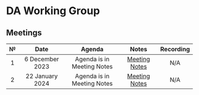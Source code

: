 # DA Working Group

## Meetings

|  №  |      Date       | Agenda | Notes | Recording |
|:---:|:---------------:|:------:|:-----:|:---------:|
| 1 | 6 December 2023 | Agenda is in Meeting Notes | [Meeting Notes](https://github.com/celestiaorg/data-availability-wg/blob/main/meeting-notes/2023-12-06-initial-meeting.md) | N/A |
| 2 | 22 January 2024 | Agenda is in Meeting Notes | [Meeting Notes](https://github.com/celestiaorg/data-availability-wg/blob/main/meeting-notes/2024-01-22-meeting-2.md) | N/A |
